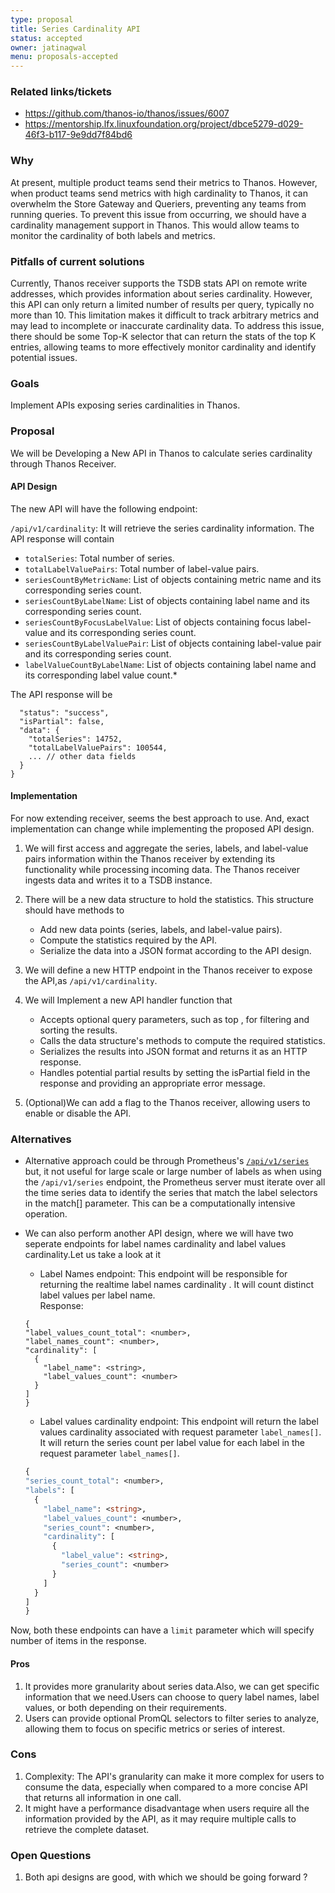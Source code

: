 ```yaml
---
type: proposal
title: Series Cardinality API
status: accepted
owner: jatinagwal
menu: proposals-accepted
---
```


### Related links/tickets

- https://github.com/thanos-io/thanos/issues/6007
- https://mentorship.lfx.linuxfoundation.org/project/dbce5279-d029-46f3-b117-9e9dd7f84bd6

### Why

At present, multiple product teams send their metrics to Thanos. However, when product teams send metrics with high cardinality to Thanos, it can overwhelm the Store Gateway and Queriers, preventing any teams from running queries. To prevent this issue from occurring, we should have a cardinality management support in Thanos. This would allow teams to monitor the cardinality of both labels and metrics.

### Pitfalls of current solutions

Currently, Thanos receiver supports the TSDB stats API on remote write addresses, which provides information about series cardinality. However, this API can only return a limited number of results per query, typically no more than 10. This limitation makes it difficult to track arbitrary metrics and may lead to incomplete or inaccurate cardinality data. To address this issue, there should be some Top-K selector that can return the stats of the top K entries, allowing teams to more effectively monitor cardinality and identify potential issues.

### Goals

Implement APIs exposing series cardinalities in Thanos.

### Proposal

We will be Developing a New API in Thanos to calculate series cardinality through Thanos Receiver.

#### API Design

The new API will have the following endpoint:

`/api/v1/cardinality`: It will retrieve the series cardinality information.
The API response will contain

- `totalSeries`: Total number of series.
- `totalLabelValuePairs`: Total number of label-value pairs.
- `seriesCountByMetricName`: List of objects containing metric name and its corresponding series count.
- `seriesCountByLabelName`: List of objects containing label name and its corresponding series count.
- `seriesCountByFocusLabelValue`: List of objects containing focus label-value and its corresponding series count.
- `seriesCountByLabelValuePair`: List of objects containing label-value pair and its corresponding series count.
- `labelValueCountByLabelName`: List of objects containing label name and its corresponding label value count.\*

The API response will be 

```{
  "status": "success",
  "isPartial": false,
  "data": {
    "totalSeries": 14752,
    "totalLabelValuePairs": 100544,
    ... // other data fields
  }
}
```

#### Implementation

For now extending receiver, seems the best approach to use. And, exact implementation can change while implementing the proposed API design.

1. We will first access and aggregate the series, labels, and label-value pairs information within the Thanos receiver by extending its functionality while processing incoming data. The Thanos receiver ingests data and writes it to a TSDB instance.
2. There will be a new data structure to hold the statistics. This structure should have methods to

   - Add new data points (series, labels, and label-value pairs).
   - Compute the statistics required by the API.
   - Serialize the data into a JSON format according to the API design.

3. We will define a new HTTP endpoint in the Thanos receiver to expose the API,as `/api/v1/cardinality`.

4. We will Implement a new API handler function that

   - Accepts optional query parameters, such as top , for filtering and sorting the results.
   - Calls the data structure's methods to compute the required statistics.
   - Serializes the results into JSON format and returns it as an HTTP response.
   - Handles potential partial results by setting the isPartial field in the response and providing an appropriate error message.

5. (Optional)We can add a flag to the Thanos receiver, allowing users to enable or disable the API.

### Alternatives

- Alternative approach could be through Prometheus's [`/api/v1/series`](https://prometheus.io/docs/prometheus/latest/querying/api/#finding-series-by-label-matchers) but, it not useful for large scale or large number of labels as when using the `/api/v1/series` endpoint, the Prometheus server must iterate over all the time series data to identify the series that match the label selectors in the match[] parameter. This can be a computationally intensive operation.
- We can also perform another API design, where we will have two seperate endpoints for label names cardinality and label values cardinality.Let us take a look at it

  - Label Names endpoint: This endpoint will be responsible for returning the realtime label names cardinality . It will count distinct label values per label name.<br>
    Response: <br>

  ```
  {
  "label_values_count_total": <number>,
  "label_names_count": <number>,
  "cardinality": [
    {
      "label_name": <string>,
      "label_values_count": <number>
    }
  ]
  }
  ```

  - Label values cardinality endpoint: This endpoint will return the label values cardinality associated with request parameter `label_names[]`. It will return the series count per label value for each label in the request parameter `label_names[]`.<br>

  ```proto
  {
  "series_count_total": <number>,
  "labels": [
    {
      "label_name": <string>,
      "label_values_count": <number>,
      "series_count": <number>,
      "cardinality": [
        {
          "label_value": <string>,
          "series_count": <number>
        }
      ]
    }
  ]
  }
  ```

Now, both these endpoints can have a `limit` parameter which will specify number of items in the response.

#### Pros

1. It provides more granularity about series data.Also, we can get specific information that we need.Users can choose to query label names, label values, or both depending on their requirements.
2. Users can provide optional PromQL selectors to filter series to analyze, allowing them to focus on specific metrics or series of interest.

### Cons

1. Complexity: The API's granularity can make it more complex for users to consume the data, especially when compared to a more concise API that returns all information in one call.
2. It might have a performance disadvantage when users require all the information provided by the API, as it may require multiple calls to retrieve the complete dataset.

### Open Questions

1. Both api designs are good, with which we should be going forward ?
